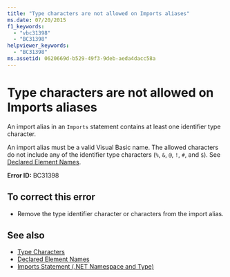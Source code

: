 ```yaml
---
title: "Type characters are not allowed on Imports aliases"
ms.date: 07/20/2015
f1_keywords: 
  - "vbc31398"
  - "BC31398"
helpviewer_keywords: 
  - "BC31398"
ms.assetid: 0620669d-b529-49f3-9deb-aeda4dacc58a
---
```

# Type characters are not allowed on Imports aliases
An import alias in an `Imports` statement contains at least one identifier type character.  
  
 An import alias must be a valid Visual Basic name. The allowed characters do not include any of the identifier type characters (`%`, `&`, `@`, `!`, `#`, and `$`). See [Declared Element Names](../../visual-basic/programming-guide/language-features/declared-elements/declared-element-names.md).  
  
 **Error ID:** BC31398  
  
## To correct this error  
  
- Remove the type identifier character or characters from the import alias.  
  
## See also

- [Type Characters](../../visual-basic/programming-guide/language-features/data-types/type-characters.md)
- [Declared Element Names](../../visual-basic/programming-guide/language-features/declared-elements/declared-element-names.md)
- [Imports Statement (.NET Namespace and Type)](../../visual-basic/language-reference/statements/imports-statement-net-namespace-and-type.md)
